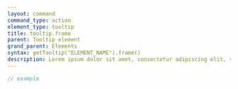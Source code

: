 ```yaml
---
layout: command
command_type: action
element_type: tooltip
title: tooltip.frame
parent: Tooltip element
grand_parent: Elements
syntax: getTooltip("ELEMENT_NAME").frame()
description: Lorem ipsum dolor sit amet, consectetur adipiscing elit, sed do eiusmod tempor incididunt ut labore et dolore magna aliqua. Ut enim ad minim veniam, quis nostrud exercitation ullamco laboris nisi ut aliquip ex ea commodo consequat.
---
```


```javascript
// example
```